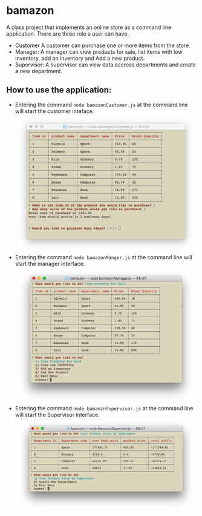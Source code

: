 # bamazon
A class project that implements an online store as a command line application.
There are three role a user can have.
* Customer
    A customer can purchase one or more items from the store.
* Manager:
    A manager can view products for sale, list items with low inventory, add an inventory and Add a new product. 
* Supervisor:
    A supervisor can view data accross departments and create a new department.


## How to use the application:
* Entering the command `node bamazonCustomer.js` at the command line will start the customer inteface.
![GitHub Logo](/images/CustomerMenu.png)
* Entering the command `node bamazonManger.js` at the command line will start the manager interface.
![GitHub Logo](/images/ManagerMenu.png)
* Entering the command `node bamaoznSupervisor.js` at the command line will start the Supervisor interface.
![GitHub Logo](/images/SupervisorMenu.png)
